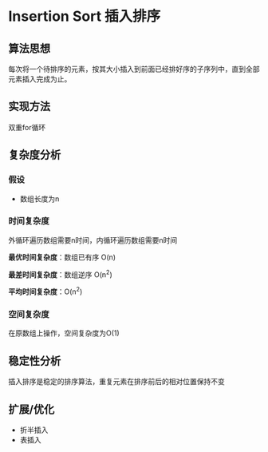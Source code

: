 # Insertion Sort 插入排序

## 算法思想

每次将一个待排序的元素，按其大小插入到前面已经排好序的子序列中，直到全部元素插入完成为止。

## 实现方法

双重for循环

## 复杂度分析

### 假设

* 数组长度为n

### 时间复杂度

外循环遍历数组需要n时间，内循环遍历数组需要n时间

**最优时间复杂度**：数组已有序 O(n)

**最差时间复杂度**：数组逆序 O(n<sup>2</sup>)

**平均时间复杂度**：O(n<sup>2</sup>)

### 空间复杂度

在原数组上操作，空间复杂度为O(1)

## 稳定性分析

插入排序是稳定的排序算法，重复元素在排序前后的相对位置保持不变

## 扩展/优化

* 折半插入
* 表插入